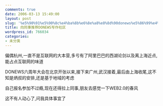 ```yaml
---
comments: true
date: 2006-03-13 15:49:00
layout: post
slug: '%e5%90%91%e5%90%8c%e4%ba%8b%e6%8e%a8%e8%8d%90donews%e5%86%99%e4%bd%9c%e7%a4%be%e5%8c%ba'
title: 向同事推荐DONEWS写作社区
wordpress_id: 766034
categories:
- 未分类
---
```


偏偶杭州,一直不是互联网的大本营,多亏有了阿里巴巴的西湖论剑以及离上海近点,能占点互联网的味道

DONEWS六周年大会在北京开张以来,接下来广州,武汉接着,最后由上海收尾,这不知是炳叔的安排,还是基于地域的考虑

自己报名参加不过瘾,现在还得拉上同事,朋友去感觉一下WEB2.0的春风

这不有人动心了,问我具体事宜了
